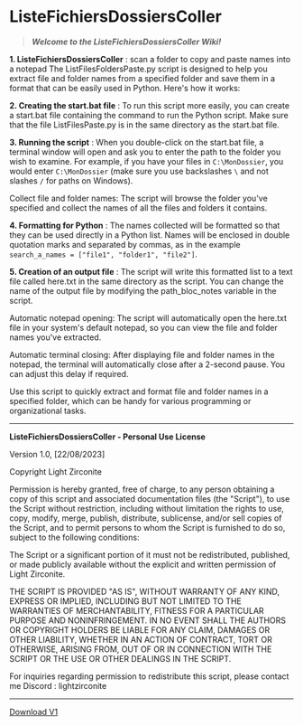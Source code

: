 # ListeFichiersDossiersColler
> **_Welcome to the ListeFichiersDossiersColler Wiki!_**



**1. ListeFichiersDossiersColler** : scan a folder to copy and paste names into a notepad The ListFilesFoldersPaste.py script is designed to help you extract file and folder names from a specified folder and save them in a format that can be easily used in Python. Here's how it works:

**2. Creating the start.bat file** : To run this script more easily, you can create a start.bat file containing the command to run the Python script. Make sure that the file ListFilesPaste.py is in the same directory as the start.bat file.

**3. Running the script** : When you double-click on the start.bat file, a terminal window will open and ask you to enter the path to the folder you wish to examine. For example, if you have your files in `C:\MonDossier`, you would enter `C:\MonDossier` (make sure you use backslashes `\` and not slashes `/` for paths on Windows).

Collect file and folder names: The script will browse the folder you've specified and collect the names of all the files and folders it contains.

**4. Formatting for Python** : The names collected will be formatted so that they can be used directly in a Python list. Names will be enclosed in double quotation marks and separated by commas, as in the example `search_a_names = ["file1", "folder1", "file2"]`.

**5. Creation of an output file** : The script will write this formatted list to a text file called here.txt in the same directory as the script. You can change the name of the output file by modifying the path_bloc_notes variable in the script.

Automatic notepad opening: The script will automatically open the here.txt file in your system's default notepad, so you can view the file and folder names you've extracted.

Automatic terminal closing: After displaying file and folder names in the notepad, the terminal will automatically close after a 2-second pause. You can adjust this delay if required.

Use this script to quickly extract and format file and folder names in a specified folder, which can be handy for various programming or organizational tasks.

***

**ListeFichiersDossiersColler - Personal Use License**

Version 1.0, [22/08/2023]

Copyright Light Zirconite

Permission is hereby granted, free of charge, to any person obtaining a copy
of this script and associated documentation files (the "Script"), to use
the Script without restriction, including without limitation the rights to
use, copy, modify, merge, publish, distribute, sublicense, and/or sell copies
of the Script, and to permit persons to whom the Script is furnished to do so,
subject to the following conditions:

The Script or a significant portion of it must not be redistributed, published,
or made publicly available without the explicit and written permission of Light Zirconite.

THE SCRIPT IS PROVIDED "AS IS", WITHOUT WARRANTY OF ANY KIND, EXPRESS OR IMPLIED,
INCLUDING BUT NOT LIMITED TO THE WARRANTIES OF MERCHANTABILITY, FITNESS FOR A
PARTICULAR PURPOSE AND NONINFRINGEMENT. IN NO EVENT SHALL THE AUTHORS OR COPYRIGHT
HOLDERS BE LIABLE FOR ANY CLAIM, DAMAGES OR OTHER LIABILITY, WHETHER IN AN ACTION
OF CONTRACT, TORT OR OTHERWISE, ARISING FROM, OUT OF OR IN CONNECTION WITH THE SCRIPT
OR THE USE OR OTHER DEALINGS IN THE SCRIPT.

For inquiries regarding permission to redistribute this script, please contact me Discord : lightzirconite

***

[Download V1](https://github.com/LightZirconite/ListeFichiersDossiersColler/releases/tag/python)
